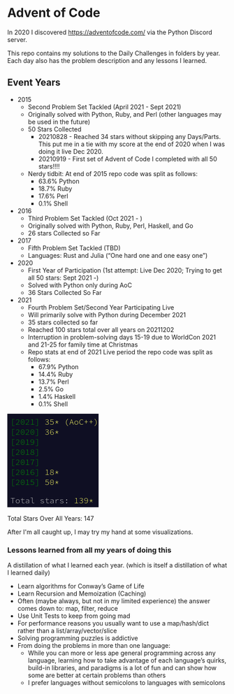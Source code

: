 # Advent of Code

In 2020 I discovered https://adventofcode.com/ via the Python Discord server. 

This repo contains my solutions to the Daily Challenges in folders by year. Each day also has the problem description and any lessons I learned.

## Event Years

- 2015 
    - Second Problem Set Tackled (April 2021 - Sept 2021)
    - Originally solved with Python, Ruby, and Perl (other languages may be used in the future)
    - 50 Stars Collected
      - 20210828 - Reached 34 stars without skipping any Days/Parts. This put me in a tie with my score at the end of 2020 when I was doing it live Dec 2020.
      - 20210919 - First set of Advent of Code I completed with all 50 stars!!!!
    - Nerdy tidbit: At end of 2015 repo code was split as follows:
      - 63.6% Python
      - 18.7% Ruby
      - 17.6% Perl
      - 0.1% Shell
- 2016
  - Third Problem Set Tackled (Oct 2021 - )
  - Originally solved with Python, Ruby, Perl, Haskell, and Go
  - 26 stars Collected so Far
- 2017
  - Fifth Problem Set Tackled (TBD)
  - Languages: Rust and Julia (“One hard one and one easy one”)
- 2020
    - First Year of Participation (1st attempt: Live Dec 2020; Trying to get all 50 stars: Sept 2021 -)
    - Solved with Python only during AoC
    - 36 Stars Collected So Far
- 2021
  - Fourth Problem Set/Second Year Participating Live
  - Will primarily solve with Python during December 2021
  - 35 stars collected so far
  - Reached 100 stars total over all years on 20211202
  - Interruption in problem-solving days 15-19 due to WorldCon 2021 and 21-25 for family time at Christmas
  - Repo stats at end of 2021 Live period the repo code was split as follows:
    - 67.9% Python
    - 14.4% Ruby
    - 13.7% Perl
    - 2.5% Go
    - 1.4% Haskell
    - 0.1% Shell

![total stars](https://github.com/djotaku/adventofcode/blob/5d046d410d41781d686bd46eb76b6b743d09972a/screenshots/total/total_star_count_20220610.png)

Total Stars Over All Years: 147

After I'm all caught up, I may try my hand at some visualizations.
    
### Lessons learned from all my years of doing this
A distillation of what I learned each year. (which is itself a distillation of what I learned daily)

- Learn algorithms for Conway’s Game of Life
- Learn Recursion and Memoization (Caching)
- Often (maybe always, but not in my limited experience) the answer comes down to: map, filter, reduce
- Use Unit Tests to keep from going mad
- For performance reasons you usually want to use a map/hash/dict rather than a list/array/vector/slice
- Solving programming puzzles is addictive
- From doing the problems in more than one language:
    - While you can more or less ape general programming across any language, learning how to take advantage of each language’s quirks, build-in libraries, and paradigms is a lot of fun and can show how some are better at certain problems than others
    - I prefer languages without semicolons to languages with semicolons
